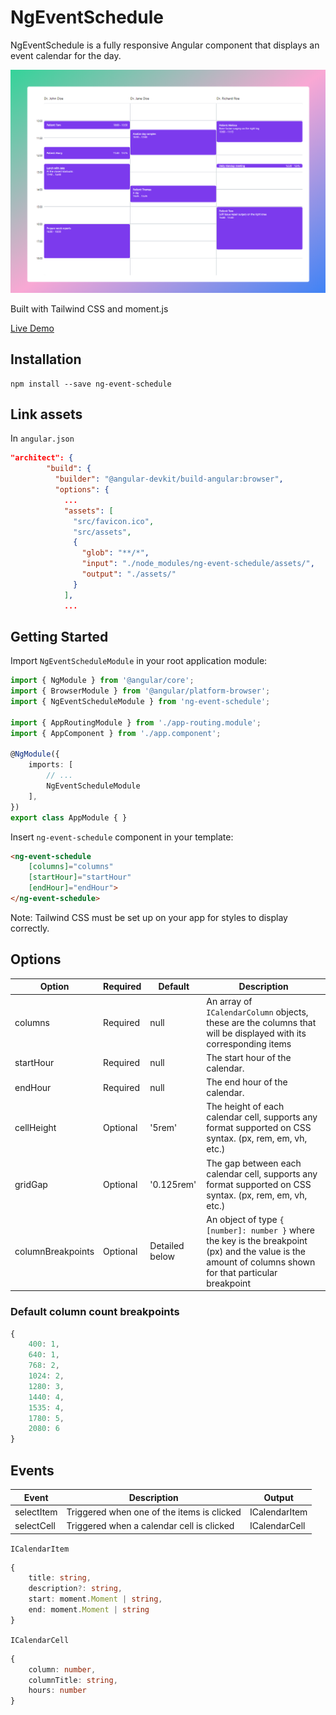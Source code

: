 # NgEventSchedule

NgEventSchedule is a fully responsive Angular component that displays an event calendar for the day.

[![Demo Screenshot][preview-screenshot]](https://ng-event-schedule-demo.vercel.app/)

[preview-screenshot]: images/demo.png

Built with Tailwind CSS and moment.js

[Live Demo](https://ng-event-schedule-demo.vercel.app/)

## Installation

```shell
npm install --save ng-event-schedule
```

## Link assets

In `angular.json`
```json
"architect": {
        "build": {
          "builder": "@angular-devkit/build-angular:browser",
          "options": {
            ...
            "assets": [
              "src/favicon.ico",
              "src/assets",
              {
                "glob": "**/*",
                "input": "./node_modules/ng-event-schedule/assets/",
                "output": "./assets/"
              }
            ],
            ...
```

## Getting Started

Import `NgEventScheduleModule` in your root application module:

```typescript
import { NgModule } from '@angular/core';
import { BrowserModule } from '@angular/platform-browser';
import { NgEventScheduleModule } from 'ng-event-schedule';

import { AppRoutingModule } from './app-routing.module';
import { AppComponent } from './app.component';

@NgModule({
    imports: [
        // ...
        NgEventScheduleModule
    ],
})
export class AppModule { }
```

Insert `ng-event-schedule` component in your template:

```html
<ng-event-schedule
    [columns]="columns"
    [startHour]="startHour"
    [endHour]="endHour">
</ng-event-schedule>
```

Note: Tailwind CSS must be set up on your app for styles to display correctly.


## Options

| Option | Required | Default | Description |
| ---- | ---- | ---- | ---- |
| columns | Required | null | An array of `ICalendarColumn` objects, these are the columns that will be displayed with its corresponding items|
| startHour | Required | null | The start hour of the calendar. |
| endHour | Required | null | The end hour of the calendar. |
| cellHeight | Optional | '5rem' | The height of each calendar cell, supports any format supported on CSS syntax. (px, rem, em, vh, etc.) |
| gridGap | Optional | '0.125rem' | The gap between each calendar cell, supports any format supported on CSS syntax. (px, rem, em, vh, etc.) |
| columnBreakpoints | Optional | Detailed below | An object of type `{ [number]: number }` where the key is the breakpoint (px) and the value is the amount of columns shown for that particular breakpoint

### Default column count breakpoints
```typescript
{
    400: 1,
    640: 1,
    768: 2,
    1024: 2,
    1280: 3,
    1440: 4,
    1535: 4,
    1780: 5,
    2080: 6
}
```

## Events

| Event | Description | Output |
| ---- | ---- | ---- |
| selectItem | Triggered when one of the items is clicked | ICalendarItem |
| selectCell | Triggered when a calendar cell is clicked | ICalendarCell |

`ICalendarItem`
```typescript
{
    title: string,
    description?: string,
    start: moment.Moment | string,
    end: moment.Moment | string
}
```

`ICalendarCell`
```typescript
{
    column: number,
    columnTitle: string,
    hours: number
}
```